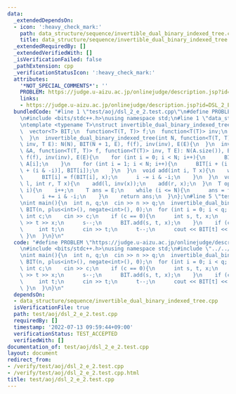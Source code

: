```yaml
---
data:
  _extendedDependsOn:
  - icon: ':heavy_check_mark:'
    path: data_structure/sequence/invertible_dual_binary_indexed_tree.cpp
    title: data_structure/sequence/invertible_dual_binary_indexed_tree.cpp
  _extendedRequiredBy: []
  _extendedVerifiedWith: []
  _isVerificationFailed: false
  _pathExtension: cpp
  _verificationStatusIcon: ':heavy_check_mark:'
  attributes:
    '*NOT_SPECIAL_COMMENTS*': ''
    PROBLEM: https://judge.u-aizu.ac.jp/onlinejudge/description.jsp?id=DSL_2_E
    links:
    - https://judge.u-aizu.ac.jp/onlinejudge/description.jsp?id=DSL_2_E
  bundledCode: "#line 1 \"test/aoj/dsl_2_e_2.test.cpp\"\n#define PROBLEM \"https://judge.u-aizu.ac.jp/onlinejudge/description.jsp?id=DSL_2_E\"\
    \n#include <bits/stdc++.h>\nusing namespace std;\n#line 1 \"data_structure/sequence/invertible_dual_binary_indexed_tree.cpp\"\
    \ntemplate <typename T>\nstruct invertible_dual_binary_indexed_tree{\n  int N;\n\
    \  vector<T> BIT;\n  function<T(T, T)> f;\n  function<T(T)> inv;\n  T E;\n  invertible_dual_binary_indexed_tree(){\n\
    \  }\n  invertible_dual_binary_indexed_tree(int N, function<T(T, T)> f, function<T(T)>\
    \ inv, T E): N(N), BIT(N + 1, E), f(f), inv(inv), E(E){\n  }\n  invertible_dual_binary_indexed_tree(vector<T>\
    \ &A, function<T(T, T)> f, function<T(T)> inv, T E): N(A.size()), BIT(N + 1),\
    \ f(f), inv(inv), E(E){\n    for (int i = 0; i < N; i++){\n      BIT[i + 1] =\
    \ A[i];\n    }\n    for (int i = 1; i < N; i++){\n      BIT[i + (i & -i)] = f(BIT[i\
    \ + (i & -i)], BIT[i]);\n    }\n  }\n  void add(int i, T x){\n    while (i > 0){\n\
    \      BIT[i] = f(BIT[i], x);\n      i -= i & -i;\n    }\n  }\n  void add(int\
    \ l, int r, T x){\n    add(l, inv(x));\n    add(r, x);\n  }\n  T operator [](int\
    \ i){\n    i++;\n    T ans = E;\n    while (i <= N){\n      ans = f(ans, BIT[i]);\n\
    \      i += i & -i;\n    }\n    return ans;\n  }\n};\n#line 5 \"test/aoj/dsl_2_e_2.test.cpp\"\
    \nint main(){\n  int n, q;\n  cin >> n >> q;\n  invertible_dual_binary_indexed_tree<int>\
    \ BIT(n, plus<int>(), negate<int>(), 0);\n  for (int i = 0; i < q; i++){\n   \
    \ int c;\n    cin >> c;\n    if (c == 0){\n      int s, t, x;\n      cin >> s\
    \ >> t >> x;\n      s--;\n      BIT.add(s, t, x);\n    }\n    if (c == 1){\n \
    \     int t;\n      cin >> t;\n      t--;\n      cout << BIT[t] << endl;\n   \
    \ }\n  }\n}\n"
  code: "#define PROBLEM \"https://judge.u-aizu.ac.jp/onlinejudge/description.jsp?id=DSL_2_E\"\
    \n#include <bits/stdc++.h>\nusing namespace std;\n#include \"../../data_structure/sequence/invertible_dual_binary_indexed_tree.cpp\"\
    \nint main(){\n  int n, q;\n  cin >> n >> q;\n  invertible_dual_binary_indexed_tree<int>\
    \ BIT(n, plus<int>(), negate<int>(), 0);\n  for (int i = 0; i < q; i++){\n   \
    \ int c;\n    cin >> c;\n    if (c == 0){\n      int s, t, x;\n      cin >> s\
    \ >> t >> x;\n      s--;\n      BIT.add(s, t, x);\n    }\n    if (c == 1){\n \
    \     int t;\n      cin >> t;\n      t--;\n      cout << BIT[t] << endl;\n   \
    \ }\n  }\n}\n"
  dependsOn:
  - data_structure/sequence/invertible_dual_binary_indexed_tree.cpp
  isVerificationFile: true
  path: test/aoj/dsl_2_e_2.test.cpp
  requiredBy: []
  timestamp: '2022-07-13 09:59:44+09:00'
  verificationStatus: TEST_ACCEPTED
  verifiedWith: []
documentation_of: test/aoj/dsl_2_e_2.test.cpp
layout: document
redirect_from:
- /verify/test/aoj/dsl_2_e_2.test.cpp
- /verify/test/aoj/dsl_2_e_2.test.cpp.html
title: test/aoj/dsl_2_e_2.test.cpp
---
```

